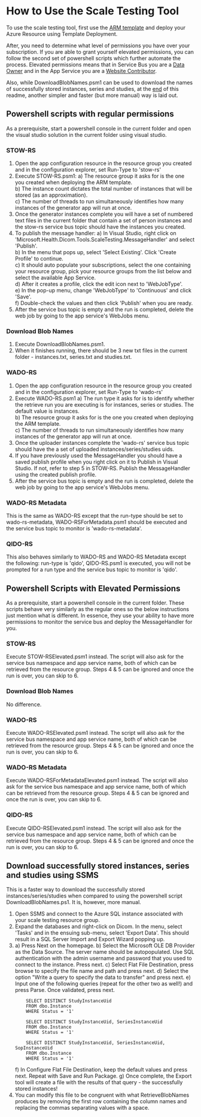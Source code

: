 # How to Use the Scale Testing Tool

To use the scale testing tool, first use the [ARM template](templates/default-azuredeploy.json) and deploy your Azure Resource using Template Deployment.

After, you need to determine what level of permissions you have over your subscription. If you are able to grant yourself elevated permissions, you can follow the second set of powershell scripts which further automate the process. Elevated permissions means that in Service Bus you are a [Data Owner](https://docs.microsoft.com/en-us/azure/role-based-access-control/built-in-roles#azure-service-bus-data-owner) and in the App Service you are a [Website Contributor](https://docs.microsoft.com/en-us/azure/role-based-access-control/built-in-roles#website-contributor).

Also, while DownloadBlobNames.psm1 can be used to download the names of successfully stored instances, series and studies, at the [end](#download-successfully-stored-instances-series-and-studies-using-ssms) of this readme, another simpler and faster (but more manual) way is laid out.


## **Powershell scripts with regular permissions**
As a prerequisite, start a powershell console in the current folder and open the visual studio solution in the current folder using visual studio.

### STOW-RS
1. Open the app configuration resource in the resource group you created and in the configuration explorer, set Run-Type to 'stow-rs'
2. Execute STOW-RS.psm1:
    a) The resource group it asks for is the one you created when deploying the ARM template.  
    b) The instance count dictates the total number of instances that will be stored (as an approximation).  
    c) The number of threads to run simultaneously identifies how many instances of the generator app will run at once. 
3. Once the generator instances complete you will have a set of numbered text files in the current folder that contain a set of person instances and the stow-rs service bus topic should have the instances you created.
4. To publish the message handler:
    a) In Visual Studio, right click on 'Microsoft.Health.Dicom.Tools.ScaleTesting.MessageHandler' and select 'Publish'.  
    b) In the menu that pops up, select 'Select Existing'. Click 'Create Profile' to continue.   
    c) It should auto populate your subscriptions, select the one containing your resource group, pick your resource groups from the list below and select the available App Service.  
    d) After it creates a profile, click the edit icon next to 'WebJobType'.  
    e) In the pop-up menu, change 'WebJobType' to 'Continuous' and click 'Save'.  
    f) Double-check the values and then click 'Publish' when you are ready.  
6. After the service bus topic is empty and the run is completed, delete the web job by going to the app service's WebJobs menu.

### Download Blob Names
1. Execute DownloadBlobNames.psm1.
2. When it finishes running, there should be 3 new txt files in the current folder - instances.txt, series.txt and studies.txt.

### WADO-RS
1. Open the app configuration resource in the resource group you created and in the configuration explorer, set Run-Type to 'wado-rs'
2. Execute WADO-RS.psm1
    a) The run type it asks for is to identify whether the retrieve run you are executing is for instances, series or studies. The default value is instances.  
    b) The resource group it asks for is the one you created when deploying the ARM template.  
    c) The number of threads to run simultaneously identifies how many instances of the generator app will run at once. 
3. Once the uploader instances complete the 'wado-rs' service bus topic should have the a set of uploaded instances/series/studies uids.
4. If you have previously used the MessageHandler you should have a saved publish profile when you right click on it to Publish in Visual Studio. If not, refer to step 5 in STOW-RS. Publish the MessageHandler using the created publish profile.
5. After the service bus topic is empty and the run is completed, delete the web job by going to the app service's WebJobs menu.

### WADO-RS Metadata
This is the same as WADO-RS except that the run-type should be set to wado-rs-metadata, WADO-RSForMetadata.psm1 should be executed and the service bus topic to monitor is 'wado-rs-metadata'.

### QIDO-RS
This also behaves similarly to WADO-RS and WADO-RS Metadata except the following: run-type is 'qido', QIDO-RS.psm1 is executed, you will not be prompted for a run type and the service bus topic to monitor is 'qido'.


## **Powershell Scripts with Elevated Permissions**
As a prerequisite, start a powershell console in the current folder. These scripts behave very similarly as the regular ones so the below instructions just mention what is different. In essence, they use your ability to have more permissions to monitor the service bus and deploy the MessageHandler for you.

### STOW-RS
Execute STOW-RSElevated.psm1 instead. The script will also ask for the service bus namespace and app service name, both of which can be retrieved from the resource group. Steps 4 & 5 can be ignored and once the run is over, you can skip to 6.

### Download Blob Names
No difference.

### WADO-RS
Execute WADO-RSElevated.psm1 instead. The script will also ask for the service bus namespace and app service name, both of which can be retrieved from the resource group. Steps 4 & 5 can be ignored and once the run is over, you can skip to 6.

### WADO-RS Metadata
Execute WADO-RSForMetadataElevated.psm1 instead. The script will also ask for the service bus namespace and app service name, both of which can be retrieved from the resource group. Steps 4 & 5 can be ignored and once the run is over, you can skip to 6.

### QIDO-RS
Execute QIDO-RSElevated.psm1 instead. The script will also ask for the service bus namespace and app service name, both of which can be retrieved from the resource group. Steps 4 & 5 can be ignored and once the run is over, you can skip to 6.
  
  
## **Download successfully stored instances, series and studies using SSMS**
This is a faster way to download the successfully stored instances/series/studies when compared to using the powershell script DownloadBlobNames.ps1. It is, however, more manual.
1. Open SSMS and connect to the Azure SQL instance associated with your scale testing resource group.
2. Expand the databases and right-click on Dicom. In the menu, select 'Tasks' and in the ensuing sub-menu, select 'Export Data'. This should result in a SQL Server Import and Export Wizard popping up.
3.
    a) Press Next on the homepage.
    b) Select the Microsoft OLE DB Provider as the Data Source. The server name should be autopopulated. Use SQL authentication with the admin username and password that you used to connect to the instance. Press next. 
    c) Select Flat File Destination, press browse to specify the file name and path and press next.
    d) Select the option "Write a query to specify the data to transfer" and press next.
    e) Input one of the following queries (repeat for the other two as well!) and press Parse. Once validated, press next.  
    ```
        SELECT DISTINCT StudyInstanceUid
        FROM dbo.Instance
        WHERE Status = '1' 

        SELECT DISTINCT StudyInstanceUid, SeriesInstanceUid
        FROM dbo.Instance
        WHERE Status = '1'

        SELECT DISTINCT StudyInstanceUid, SeriesInstanceUid, SopInstanceUid
        FROM dbo.Instance
        WHERE Status = '1'
    ```
    f) In Configure Flat File Destination, keep the default values and press next. Repeat with Save and Run Package.
    g) Once complete, the Export tool will create a file with the results of that query - the successfully stored instances!
4. You can modify this file to be congruent with what RetrieveBlobNames produces by removing the first row containing the column names and replacing the commas separating values with a space.